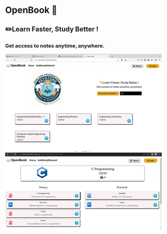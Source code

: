 # OpenBook 📖

## ✏️Learn Faster, Study Better !

### Get access to notes anytime, anywhere.

![output-1](./output-1.jpeg)
![output-2](./output-2.png)
